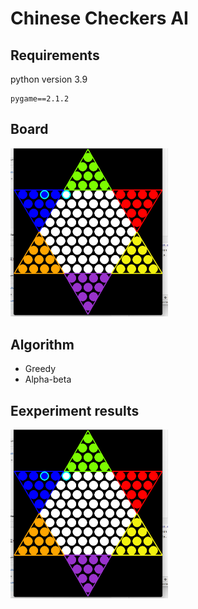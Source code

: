 # Chinese Checkers AI

## Requirements
python version 3.9

```
pygame==2.1.2
```

## Board
<img src="board.png" width = 50%>

## Algorithm
- Greedy
- Alpha-beta

## Eexperiment results
<img src="board.png" width = 50%>
